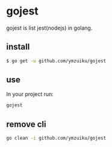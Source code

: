 # gojest

gojest is list jest(nodejs) in golang.

## install

```sh
$ go get -u github.com/ymzuiku/gojest
```

## use

In your project run:

```sh
gojest
```

## remove cli

```sh
go clean -i github.com/ymzuiku/gojest
```
